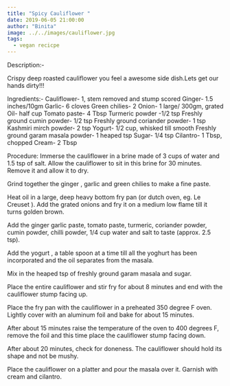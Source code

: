 ```yaml
---
title: "Spicy Cauliflower "
date: 2019-06-05 21:00:00
author: "Binita"
image: ../../images/cauliflower.jpg
tags:
  - vegan recicpe
---
```


Description:-

Crispy deep roasted cauliflower you feel a awesome side dish.Lets get our hands dirty!!!

Ingredients:-
Cauliflower- 1, stem removed and stump scored
Ginger- 1.5 inches/10gm
Garlic- 6 cloves
Green chilies- 2
Onion- 1 large/ 300gm, grated
Oil- half cup
Tomato paste- 4 Tbsp
Turmeric powder -1/2 tsp
Freshly ground cumin powder- 1/2 tsp
Freshly ground coriander powder- 1 tsp
Kashmiri mirch powder- 2 tsp
Yogurt- 1/2 cup, whisked till smooth
Freshly ground garam masala powder- 1 heaped tsp
Sugar- 1/4 tsp
Cilantro- 1 Tbsp, chopped
Cream- 2 Tbsp

Procedure:
Immerse the cauliflower in a brine made of 3 cups of water and 1.5 tsp of salt. Allow the cauliflower to sit in this brine for 30 minutes. Remove it and allow it to dry.

Grind together the ginger , garlic and green chilies to make a fine paste.

Heat oil in a large, deep heavy bottom fry pan (or dutch oven, eg. Le Creuset ). Add the grated onions and fry it on a medium low flame till it turns golden brown.

Add the ginger garlic paste, tomato paste, turmeric, coriander powder, cumin powder, chilli powder, 1/4 cup water and salt to taste (approx. 2.5 tsp).

Add the yogurt , a table spoon at a time till all the yoghurt has been incorporated and the oil separates from the masala.

Mix in the heaped tsp of freshly ground garam masala and sugar.

Place the entire cauliflower and stir fry for about 8 minutes and end with the cauliflower stump facing up.

Place the fry pan with the cauliflower in a preheated 350 degree F oven. Lightly cover with an aluminum foil and bake for about 15 minutes.

After about 15 minutes raise the temperature of the oven to 400 degrees F, remove the foil and this time place the cauliflower stump facing down.

After about 20 minutes, check for doneness. The cauliflower should hold its shape and not be mushy.

Place the cauliflower on a platter and pour the masala over it. Garnish with cream and cilantro.
